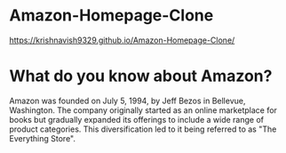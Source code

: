 # Amazon-Homepage-Clone
https://krishnavish9329.github.io/Amazon-Homepage-Clone/

# What do you know about Amazon?

Amazon was founded on July 5, 1994, by Jeff Bezos in Bellevue, Washington. The company originally started as an online marketplace for books but gradually expanded its offerings to include a wide range of product categories. This diversification led to it being referred to as "The Everything Store".
